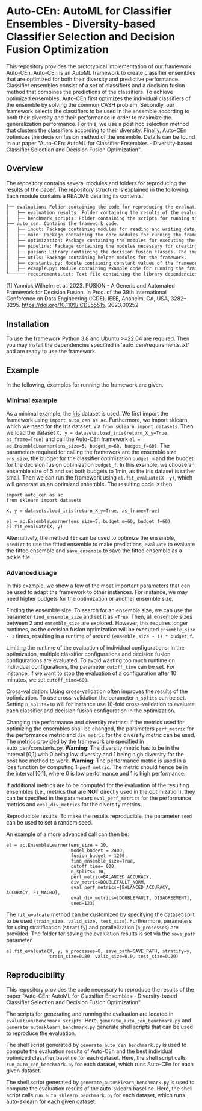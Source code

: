 # Auto-CEn: AutoML for Classifier Ensembles - Diversity-based Classifier Selection and Decision Fusion Optimization 

This repository provides the prototypical implementation of our framework Auto-CEn.
Auto-CEn is an AutoML framework to create classifier ensembles that are optimized for both their diversity and predictive performance.
Classifier ensembles consist of a set of classifiers and a decision fusion
method that combines the predictions of the classifiers.
To achieve optimized ensembles, Auto-CEn first optimizes the individual classifiers of the ensemble by solving the common CASH problem.
Secondly, our framework selects the classifiers to be used in the ensemble according to both their diversity and their performance in order to maximize the generalization performance.
For this, we use a post hoc selection method that clusters the classifiers according to their diversity.
Finally, Auto-CEn optimizes the decision fusion method of the ensemble.
Details can be found in our paper "Auto-CEn: AutoML for Classifier Ensembles - Diversity-based Classifier Selection and Decision Fusion Optimization".

## Overview
The repository contains several modules and folders for reproducing the results of the paper.
The repository structure is explained in the following. Each module contains a README detailing its contents.

```md
├── evaluation: Folder containing the code for reproducing the evaluation results.
│   ├── evaluation_results: Folder containing the results of the evaluation runs.
│   ├── benchmark_scripts: Folder containing the scripts for running the evaluation.
├── auto_cen: Contains the framework code.
│   ├── inout: Package containing modules for reading and writing data, as well as generating evaluation results.
│   ├── main: Package containing the core modules for running the framework, i.e. storing the data, constructing the configuration space and running the ensemble optimization.
│   ├── optimization: Package containing the modules for executing the CASH optimization and the data structure for storing algorithm configurations
│   ├── pipeline: Package containing the modules necessary for creating the AutoML and ensemble pipeline, i.e. the classification and decision fusion algorithms, the post hoc selection of classifiers, and the evaluation of the configurations.
│   ├── pusion: Library containing the decision fusion classes. The implementation is taken from the paper by Wilhelm et al. [1].
│   ├── utils: Package containing helper modules for the framework.
│   ├── constants.py: Module containing constant values of the framework.
│   ├── example.py: Module containing example code for running the framework.
└────── requirements.txt: Text file containing the library dependencies.
```

[1] Yannick Wilhelm et al. 2023. PUSION - A Generic and Automated Framework for
Decision Fusion. In Proc. of the 39th International Conference on Data Engineering
(ICDE). IEEE, Anaheim, CA, USA, 3282–3295. https://doi.org/10.1109/ICDE55515.
2023.00252

## Installation
To use the framework Python 3.8 and Ubuntu >=22.04 are required.
Then you may install the dependencies specified in 'auto_cen/requirements.txt' and are ready to use the framework.

## Example
In the following, examples for running the framework are given.

### Minimal example
As a minimal example, the [Iris](https://archive.ics.uci.edu/dataset/53/iris) dataset is used.
We first import the framework using `import auto_cen as ac`.
Furthermore, we import sklearn, which we need for the Iris dataset, via `from sklearn import datasets`.
Then we load the dataset `X, y = datasets.load_iris(return_X_y=True, as_frame=True)` and call the Auto-CEn framework `el = ao.EnsembleLearner(ens_size=5, budget_m=60, budget_f=60)`.
The parameters required for calling the framework are the ensemble size `ens_size`, the budget for the classifier optimization `budget_m` and the budget for the decision fusion optimization `budget_f`.
In this example, we choose an ensemble size of 5 and set both budgets to 1min, as the Iris dataset is rather small.
Then we can run the framework using `el.fit_evaluate(X, y)`, which will generate us an optimized ensemble.
The resulting code is then:

	import auto_cen as ac
	from sklearn import datasets

	X, y = datasets.load_iris(return_X_y=True, as_frame=True)

	el = ac.EnsembleLearner(ens_size=5, budget_m=60, budget_f=60)
	el.fit_evaluate(X, y)

Alternatively, the method `fit` can be used to optimize the ensemble, `predict` to use the fitted ensemble to make predictions, `evaluate` to evaluate the fitted ensemble and `save_ensemble` to save the fitted ensemble as a pickle file.

### Advanced usage
In this example, we show a few of the most important parameters that can be used to adapt the framework to other instances.
For instance, we may need higher budgets for the optimization or another ensemble size.

Finding the ensemble size: To search for an ensemble size, we can use the parameter `find_ensemble_size` and set it as `=True`.
Then, all ensemble sizes between 2 and `ensemble_size` are explored.
However, this requires longer runtimes, as the decision fusion optimization will be executed `ensemble_size - 1` times, resulting in a runtime of around `(ensemble_size - 1) * budget_f`.

Limiting the runtime of the evaluation of individual configurations: 
In the optimization, multiple classifier configurations and decision fusion configurations are evaluated. 
To avoid wasting too much runtime on individual configurations, the parameter `cutoff_time` can be set. 
For instance, if we want to stop the evaluation of a configuration after 10 minutes, we set `cutoff_time=600`.

Cross-validation: Using cross-validation often improves the results of the optimization. 
To use cross-validation the parameter `n_splits` can be set. 
Setting `n_splits=10` will for instance use 10-fold cross-validation to evaluate each classifier and decision fusion configuration in the optimization.

Changing the performance and diversity metrics: 
If the metrics used for optimizing the ensembles shall be changed, the parameters `perf_metric` for the performance metric and `div_metric` for the diversity metric can be used.
The metrics provided by the framework are specified in auto_cen/constants.py.
**Warning**: The diversity metric has to be in the interval [0,1] with 0 being low diversity and 1 being high diversity for the post hoc method to work.
**Warning**: The performance metric is used in a loss function by computing 1-`perf_metric`. 
The metric should hence be in the interval [0,1], where 0 is low performance and 1 is high performance.

If additional metrics are to be computed for the evaluation of the resulting ensembles (i.e., metrics that are **NOT** directly used in the optimization), they can be specified in the parameters `eval_perf_metrics` for the performance metrics and `eval_div_metrics` for the diversity metrics.

Reproducible results: To make the results reproducible, the parameter `seed` can be used to set a random seed.

An example of a more advanced call can then be:

    el = ac.EnsembleLearner(ens_size = 20, 
                            model_budget = 2400, 
                            fusion_budget = 1200,
                            find_ensemble_size=True,
                            cutoff_time= 600,
                            n_splits= 10,
                            perf_metric=BALANCED_ACCURACY,
                            div_metric=DOUBLEFAULT_NORM,
                            eval_perf_metrics=[BALANCED_ACCURACY, ACCURACY, F1_MACRO],
                            eval_div_metrics=[DOUBLEFAULT, DISAGREEMENT],
                            seed=123)


The `fit_evaluate` method can be customized by specifying the dataset split to be used (`train_size, valid_size, test_size`).
Furthermore, parameters for using stratification (`stratify`) and parallelization (`n_processes`) are provided.
The folder for saving the evaluation results is set via the `save_path` parameter.

    el.fit_evaluate(X, y, n_processes=8, save_path=SAVE_PATH, stratify=y,
                    train_size=0.80, valid_size=0.0, test_size=0.20)


## Reproducibility
This repository provides the code necessary to reproduce the results of the paper "Auto-CEn: AutoML for Classifier Ensembles - Diversity-based Classifier Selection and Decision Fusion Optimization".

The scripts for generating and running the evaluation are located in `evaluation/benchmark scripts`.
Here, `generate_auto_cen_benchmark.py` and `generate_autosklearn_benchmark.py` generate shell scripts that can be used to reproduce the evaluation.

The shell script generated by `generate_auto_cen_benchmark.py` is used to compute the evaluation results of Auto-CEn and the best individual optimized classifier baseline for each dataset.
Here, the shell script calls `run_auto_cen_benchmark.py` for each dataset, which runs Auto-CEn for each given dataset.

The shell script generated by `generate_autosklearn_benchmark.py` is used to compute the evaluation results of the auto-sklearn baseline.
Here, the shell script calls `run_auto_sklearn_benchmark.py` for each dataset, which runs auto-sklearn for each given dataset.

